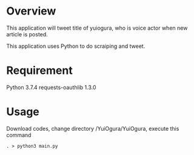 # Overview
This application will tweet title of yuiogura, who is voice actor when new article is posted.

This application uses Python to do scraiping and tweet.

# Requirement
Python 3.7.4
requests-oauthlib 1.3.0

# Usage
Download codes, change directory /YuiOgura/YuiOgura, execute this command
```
. > python3 main.py
```
